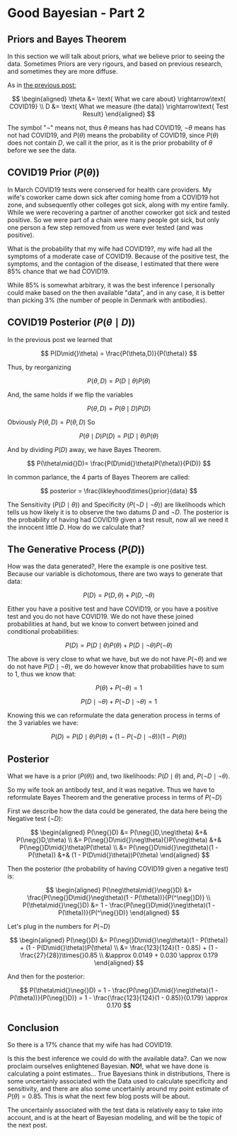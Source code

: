 # Good Bayesian - Part 2 

## Priors and Bayes Theorem

In this section we will talk about priors, what we believe prior to seeing the
data. Sometimes Priors are very rigours, and based on previous research,
and sometimes they are more diffuse.

As in [the previous post:](../../blog/good-bayesian-2/)

$$
\begin{aligned}
	\theta &= \text{ What we care about} \rightarrow\text{ COVID19} \\
	D      &= \text{ What we measure (the data)} \rightarrow\text{ Test Result}
\end{aligned}
$$

The symbol "$\neg$" means not, thus $\theta$ means has had COVID19,
$\neg\theta$ means has not had COVID19, and $P(\theta)$ means the probability
of COVID19, since $P(\theta)$ does not contain $D$, we call it the prior, as it
is the prior probability of $\theta$ before we see the data.

## COVID19 Prior ($P(\theta)$)
In March COVID19 tests were conserved for health care providers. My wife's
coworker came down sick after coming home from a COVID19 hot zone, and
subsequently other colleges got sick, along with my entire family. While we
were recovering a partner of another coworker got sick and tested positive. So
we were part of a chain were many people got sick, but only one person a few
step removed from us were ever tested (and was positive).

What is the probability that my wife had COVID19?, my wife
had all the symptoms of a moderate case of COVID19. Because of the positive
test, the symptoms, and the contagion of the disease, I estimated that there
were 85% chance that we had COVID19. 

While 85% is somewhat arbitrary, it was the best inference I personally could
make based on the then available "data", and in any case, it is better than
picking 3% (the number of people in Denmark with antibodies). 

<!-- The following is a mess -->

## COVID19 Posterior ($P(\theta\mid{}D$))
In the previous post we learned that

$$
P(D\mid{}\theta) = \frac{P(\theta,D)}{P(\theta)}
$$

Thus, by reorganizing

$$
P(\theta,D) = P(D\mid{}\theta)P(\theta) 
$$

And, the same holds if we flip the variables

$$
P(\theta,D) = P(\theta\mid{}D)P(D) 
$$

Obviously $P(\theta,D)=P(\theta,D)$ So

$$
P(\theta\mid{}D)P(D) = P(D\mid{}\theta)P(\theta)
$$

And by dividing $P(D)$ away, we have Bayes Theorem.

$$
P(\theta\mid{}D)= \frac{P(D\mid{}\theta)P(\theta)}{P(D)}
$$

In common parlance, the 4 parts of Bayes Theorem are called:

$$
posterior = \frac{likleyhood\times{}prior}{data}
$$

The Sensitivity ($P(D\mid{}\theta)$) and Specificity ($P(\neg{}D\mid{}\neg\theta)$) are
likelihoods which tells us how likely it is to observe the two datums $D$ and
$\neg{}D$. The posterior is the probability of having had COVID19 given a test
result, now all we need it the innocent little $D$. How do we calculate that?

## The Generative Process ($P(D)$)

How was the data generated?, Here the example is one positive test.
Because our variable is dichotomous, there are two
ways to generate that data:

$$
P(D) = P(D,\theta) + P(D,\neg\theta)
$$

Either you have a positive test and have COVID19, or you have a positive test
and you do not have COVID19. We do not have these joined probabilities at hand,
but we know to convert between joined and conditional probabilities:

$$
P(D) = P(D\mid{}\theta)P(\theta) + P(D\mid{}\neg\theta)P(\neg\theta)
$$

The above is very close to what we have, but we do not have $P(\neg\theta)$ and
we do not have $P(D\mid{}\neg\theta)$, we do however know that probabilities have to
sum to 1, thus we know that:

$$
P(\theta) + P(\neg\theta) = 1
$$

$$
P(D\mid{}\neg\theta) + P(\neg{}D\mid{}\neg\theta) = 1
$$

Knowing this we can reformulate the data generation process in terms of the 3 variables we have:

$$
P(D) = P(D\mid{}\theta)P(\theta) + (1 - P(\neg{}D\mid{}\neg\theta))(1 - P(\theta))
$$


## Posterior
What we have is a prior ($P(\theta)$) and, two likelihoods: $P(D\mid{}\theta)$ and,
$P(\neg{}D\mid{}\neg\theta)$.

So my wife took an antibody test, and it was negative. Thus we have to
reformulate Bayes Theorem and the generative process in terms of $P(\neg{}D)$

First we describe how the data could be generated, the data here being the
Negative test ($\neg{}D$):

$$
\begin{aligned}
    P(\neg{}D) &= P(\neg{}D,\neg\theta) &+& P(\neg{}D,\theta) \\
               &= P(\neg{}D\mid{}\neg\theta){}P(\neg\theta) &+& P(\neg{}D\mid{}\theta)P(\theta) \\
               &= P(\neg{}D\mid{}\neg\theta)(1 - P(\theta)) &+& (1 - P(D\mid{}\theta))P(\theta) 
\end{aligned}
$$

Then the posterior (the probability of having COVID19 given a negative test) is:

$$
\begin{aligned}
    P(\neg\theta\mid{}\neg{}D) &= \frac{P(\neg{}D\mid{}\neg\theta)(1 - P(\theta))}{P(^\neg{}D)} \\
    P(\theta\mid{}\neg{}D) &= 1 - \frac{P(\neg{}D\mid{}\neg\theta)(1 - P(\theta))}{P(^\neg{}D)}
\end{aligned}
$$

Let's plug in the numbers for $P(\neg{}D)$

$$
\begin{aligned}
    P(\neg{}D) &= P(\neg{}D\mid{}\neg\theta)(1 - P(\theta)) + (1 - P(D\mid{}\theta))P(\theta) \\
            &= \frac{123}{124}(1 - 0.85) + (1 - \frac{27}{28})\times{}0.85 \\
            &\approx 0.0149 + 0.030 \approx 0.179
\end{aligned}
$$

And then for the posterior:

$$
P(\theta\mid{}\neg{}D) = 1 - \frac{P(\neg{}D\mid{}\neg\theta)(1 - P(\theta))}{P(\neg{}D)}
                       = 1 - \frac{\frac{123}{124}(1 - 0.85)}{0.179} \approx 0.170
$$

## Conclusion
So there is a 17% chance that my wife has had COVID19.

Is this the best inference we could do with the available
data?. Can we now proclaim ourselves enlightened Bayesian. **NO!**, what we
have done is calculating a point estimates... True Bayesians think in
distributions, There is some uncertainly associated with the Data used to
calculate specificity and sensitivity, and there are also some uncertainly
around my point estimate of $P(\theta)=0.85$. This is what the next few blog
posts will be about. 

The uncertainly associated with the test data is relatively easy to take into
account, and is at the heart of Bayesian modeling, and will be the topic of the
next post.
